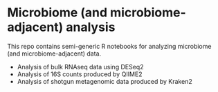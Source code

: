 # Microbiome (and microbiome-adjacent) analysis

This repo contains semi-generic R notebooks for analyzing microbiome (and microbiome-adjacent) data.

* Analysis of bulk RNAseq data using DESeq2
* Analysis of 16S counts produced by QIIME2
* Analysis of shotgun metagenomic data produced by Kraken2
